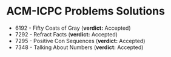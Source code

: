 # ACM-ICPC Problems Solutions

- 6192 - Fifty Coats of Gray (**verdict:** Accepted)
- 7292 - Refract Facts (**verdict:** Accepted)
- 7295 - Positive Con Sequences (**verdict:** Accepted)
- 7348 - Talking About Numbers (**verdict:** Accepted)
